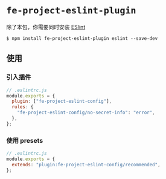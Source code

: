 # `fe-project-eslint-plugin`

除了本包，你需要同时安装 [ESlint](https://eslint.org/)

```shell
$ npm install fe-project-eslint-plugin eslint --save-dev
```

## 使用

### 引入插件

```js
// .eslintrc.js
module.exports = {
  plugin: ["fe-project-eslint-config"],
  rules: {
    "fe-project-eslint-config/no-secret-info": "error",
  },
};
```

### 使用 presets

```js
// .eslintrc.js
module.exports = {
  extends: "plugin:fe-project-eslint-config/recommended",
};
```
